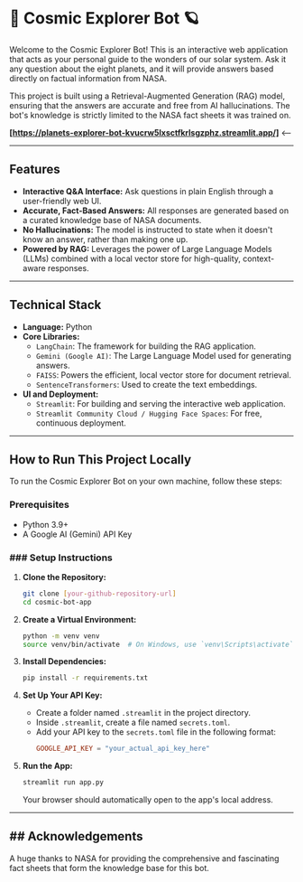# 🚀 Cosmic Explorer Bot 🪐

Welcome to the Cosmic Explorer Bot! This is an interactive web application that acts as your personal guide to the wonders of our solar system. Ask it any question about the eight planets, and it will provide answers based directly on factual information from NASA.

This project is built using a Retrieval-Augmented Generation (RAG) model, ensuring that the answers are accurate and free from AI hallucinations. The bot's knowledge is strictly limited to the NASA fact sheets it was trained on.

**[https://planets-explorer-bot-kvucrw5lxsctfkrlsgzphz.streamlit.app/]** &lt;-- 



---

## Features

* **Interactive Q&A Interface:** Ask questions in plain English through a user-friendly web UI.
* **Accurate, Fact-Based Answers:** All responses are generated based on a curated knowledge base of NASA documents.
* **No Hallucinations:** The model is instructed to state when it doesn't know an answer, rather than making one up.
* **Powered by RAG:** Leverages the power of Large Language Models (LLMs) combined with a local vector store for high-quality, context-aware responses.

---

## Technical Stack

* **Language:** Python
* **Core Libraries:**
    * `LangChain`: The framework for building the RAG application.
    * `Gemini (Google AI)`: The Large Language Model used for generating answers.
    * `FAISS`: Powers the efficient, local vector store for document retrieval.
    * `SentenceTransformers`: Used to create the text embeddings.
* **UI and Deployment:**
    * `Streamlit`: For building and serving the interactive web application.
    * `Streamlit Community Cloud / Hugging Face Spaces`: For free, continuous deployment.

---

## How to Run This Project Locally

To run the Cosmic Explorer Bot on your own machine, follow these steps:

### Prerequisites

* Python 3.9+
* A Google AI (Gemini) API Key

### ### Setup Instructions

1.  **Clone the Repository:**
    ```bash
    git clone [your-github-repository-url]
    cd cosmic-bot-app
    ```

2.  **Create a Virtual Environment:**
    ```bash
    python -m venv venv
    source venv/bin/activate  # On Windows, use `venv\Scripts\activate`
    ```

3.  **Install Dependencies:**
    ```bash
    pip install -r requirements.txt
    ```

4.  **Set Up Your API Key:**
    * Create a folder named `.streamlit` in the project directory.
    * Inside `.streamlit`, create a file named `secrets.toml`.
    * Add your API key to the `secrets.toml` file in the following format:
        ```toml
        GOOGLE_API_KEY = "your_actual_api_key_here"
        ```

5.  **Run the App:**
    ```bash
    streamlit run app.py
    ```
    Your browser should automatically open to the app's local address.

---

## ## Acknowledgements

A huge thanks to NASA for providing the comprehensive and fascinating fact sheets that form the knowledge base for this bot.
